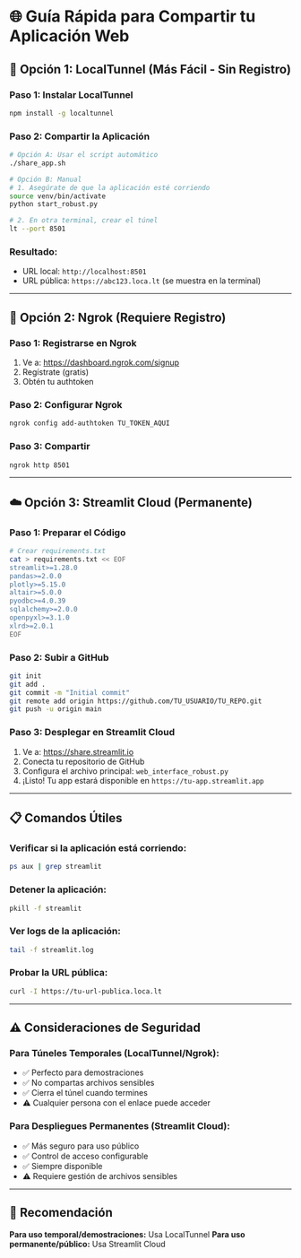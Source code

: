 # 🌐 Guía Rápida para Compartir tu Aplicación Web

## 🚀 **Opción 1: LocalTunnel (Más Fácil - Sin Registro)**

### **Paso 1: Instalar LocalTunnel**
```bash
npm install -g localtunnel
```

### **Paso 2: Compartir la Aplicación**
```bash
# Opción A: Usar el script automático
./share_app.sh

# Opción B: Manual
# 1. Asegúrate de que la aplicación esté corriendo
source venv/bin/activate
python start_robust.py

# 2. En otra terminal, crear el túnel
lt --port 8501
```

### **Resultado:**
- URL local: `http://localhost:8501`
- URL pública: `https://abc123.loca.lt` (se muestra en la terminal)

---

## 🔧 **Opción 2: Ngrok (Requiere Registro)**

### **Paso 1: Registrarse en Ngrok**
1. Ve a: https://dashboard.ngrok.com/signup
2. Regístrate (gratis)
3. Obtén tu authtoken

### **Paso 2: Configurar Ngrok**
```bash
ngrok config add-authtoken TU_TOKEN_AQUI
```

### **Paso 3: Compartir**
```bash
ngrok http 8501
```

---

## ☁️ **Opción 3: Streamlit Cloud (Permanente)**

### **Paso 1: Preparar el Código**
```bash
# Crear requirements.txt
cat > requirements.txt << EOF
streamlit>=1.28.0
pandas>=2.0.0
plotly>=5.15.0
altair>=5.0.0
pyodbc>=4.0.39
sqlalchemy>=2.0.0
openpyxl>=3.1.0
xlrd>=2.0.1
EOF
```

### **Paso 2: Subir a GitHub**
```bash
git init
git add .
git commit -m "Initial commit"
git remote add origin https://github.com/TU_USUARIO/TU_REPO.git
git push -u origin main
```

### **Paso 3: Desplegar en Streamlit Cloud**
1. Ve a: https://share.streamlit.io
2. Conecta tu repositorio de GitHub
3. Configura el archivo principal: `web_interface_robust.py`
4. ¡Listo! Tu app estará disponible en `https://tu-app.streamlit.app`

---

## 📋 **Comandos Útiles**

### **Verificar si la aplicación está corriendo:**
```bash
ps aux | grep streamlit
```

### **Detener la aplicación:**
```bash
pkill -f streamlit
```

### **Ver logs de la aplicación:**
```bash
tail -f streamlit.log
```

### **Probar la URL pública:**
```bash
curl -I https://tu-url-publica.loca.lt
```

---

## ⚠️ **Consideraciones de Seguridad**

### **Para Túneles Temporales (LocalTunnel/Ngrok):**
- ✅ Perfecto para demostraciones
- ✅ No compartas archivos sensibles
- ✅ Cierra el túnel cuando termines
- ⚠️ Cualquier persona con el enlace puede acceder

### **Para Despliegues Permanentes (Streamlit Cloud):**
- ✅ Más seguro para uso público
- ✅ Control de acceso configurable
- ✅ Siempre disponible
- ⚠️ Requiere gestión de archivos sensibles

---

## 🎯 **Recomendación**

**Para uso temporal/demostraciones:** Usa LocalTunnel
**Para uso permanente/público:** Usa Streamlit Cloud 